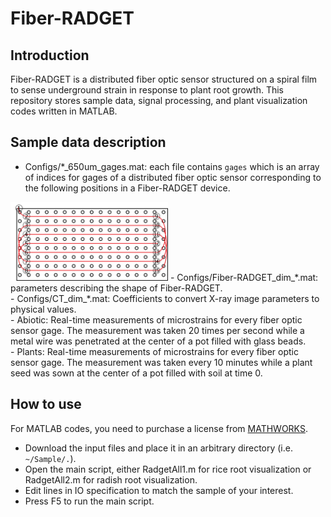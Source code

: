 # Fiber-RADGET
## Introduction
Fiber-RADGET is a distributed fiber optic sensor structured on a spiral film to sense underground strain in response to plant root growth. This repository stores sample data, signal processing, and plant visualization codes written in MATLAB.
## Sample data description
- Configs/*_650um_gages.mat: each file contains ```gages``` which is an array of indices for gages of a distributed fiber optic sensor corresponding to the following positions in a Fiber-RADGET device.
<img src="./Sample/Figures/config.png" width=50% height=50%>
- Configs/Fiber-RADGET_dim_*.mat: parameters describing the shape of Fiber-RADGET.<br />
- Configs/CT_dim_*.mat: Coefficients to convert X-ray image parameters to physical values.<br />
- Abiotic: Real-time measurements of microstrains for every fiber optic sensor gage. The measurement was taken 20 times per second while a metal wire was penetrated at the center of a pot filled with glass beads.<br />
- Plants: Real-time measurements of microstrains for every fiber optic sensor gage. The measurement was taken every 10 minutes while a plant seed was sown at the center of a pot filled with soil at time 0.

## How to use
For MATLAB codes, you need to purchase a license from [MATHWORKS](https://matlab.mathworks.com/).
- Download the input files and place it in an arbitrary directory (i.e. ```~/Sample/.```).<br />
- Open the main script, either RadgetAll1.m for rice root visualization or RadgetAll2.m for radish root visualization.<br />
- Edit lines in IO specification to match the sample of your interest.<br />
- Press F5 to run the main script.<br />
